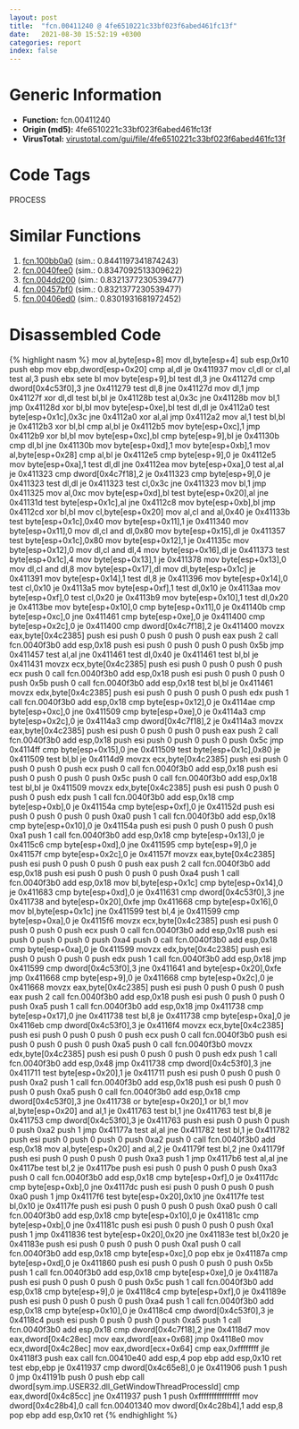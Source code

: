 ```yaml
---
layout: post
title:  "fcn.00411240 @ 4fe6510221c33bf023f6abed461fc13f"
date:   2021-08-30 15:52:19 +0300
categories: report
index: false
---
```


# Generic Information
- **Function:** fcn.00411240
- **Origin (md5):** 4fe6510221c33bf023f6abed461fc13f
- **VirusTotal:** [virustotal.com/gui/file/4fe6510221c33bf023f6abed461fc13f][virustotal_ref]

# Code Tags
<span class="tag" id="PROCESS">PROCESS</span>


# Similar Functions

1. [fcn.100bb0a0][similar_1_ref] (sim.: 0.8441197341874243)
2. [fcn.0040fee0][similar_2_ref] (sim.: 0.8347092513309622)
3. [fcn.004dd200][similar_3_ref] (sim.: 0.8321377230539477)
4. [fcn.00457bf0][similar_4_ref] (sim.: 0.8321377230539477)
5. [fcn.00406ed0][similar_5_ref] (sim.: 0.8301931681972452)


# Disassembled Code

{% highlight nasm %}
mov al,byte[esp+8]
mov dl,byte[esp+4]
sub esp,0x10
push ebp
mov ebp,dword[esp+0x20]
cmp al,dl
je 0x411937
mov cl,dl
or cl,al
test al,3
push ebx
sete bl
mov byte[esp+9],bl
test dl,3
jne 0x41127d
cmp dword[0x4c53f0],3
jne 0x411279
test dl,8
jne 0x41127d
mov dl,1
jmp 0x41127f
xor dl,dl
test bl,bl
je 0x41128b
test al,0x3c
jne 0x41128b
mov bl,1
jmp 0x41128d
xor bl,bl
mov byte[esp+0xe],bl
test dl,dl
je 0x4112a0
test byte[esp+0x1c],0x3c
jne 0x4112a0
xor al,al
jmp 0x4112a2
mov al,1
test bl,bl
je 0x4112b3
xor bl,bl
cmp al,bl
je 0x4112b5
mov byte[esp+0xc],1
jmp 0x4112b9
xor bl,bl
mov byte[esp+0xc],bl
cmp byte[esp+9],bl
je 0x41130b
cmp dl,bl
jne 0x41130b
mov byte[esp+0xd],1
mov byte[esp+0xb],1
mov al,byte[esp+0x28]
cmp al,bl
je 0x4112e5
cmp byte[esp+9],0
je 0x4112e5
mov byte[esp+0xa],1
test dl,dl
jne 0x4112ea
mov byte[esp+0xa],0
test al,al
je 0x411323
cmp dword[0x4c7f18],2
je 0x411323
cmp byte[esp+9],0
je 0x411323
test dl,dl
je 0x411323
test cl,0x3c
jne 0x411323
mov bl,1
jmp 0x411325
mov al,0xc
mov byte[esp+0xd],bl
test byte[esp+0x20],al
jne 0x41131d
test byte[esp+0x1c],al
jne 0x4112c8
mov byte[esp+0xb],bl
jmp 0x4112cd
xor bl,bl
mov cl,byte[esp+0x20]
mov al,cl
and al,0x40
je 0x41133b
test byte[esp+0x1c],0x40
mov byte[esp+0x11],1
je 0x411340
mov byte[esp+0x11],0
mov dl,cl
and dl,0x80
mov byte[esp+0x15],dl
je 0x411357
test byte[esp+0x1c],0x80
mov byte[esp+0x12],1
je 0x41135c
mov byte[esp+0x12],0
mov dl,cl
and dl,4
mov byte[esp+0x16],dl
je 0x411373
test byte[esp+0x1c],4
mov byte[esp+0x13],1
je 0x411378
mov byte[esp+0x13],0
mov dl,cl
and dl,8
mov byte[esp+0x17],dl
mov dl,byte[esp+0x1c]
je 0x411391
mov byte[esp+0x14],1
test dl,8
je 0x411396
mov byte[esp+0x14],0
test cl,0x10
je 0x4113a5
mov byte[esp+0xf],1
test dl,0x10
je 0x4113aa
mov byte[esp+0xf],0
test cl,0x20
je 0x4113b9
mov byte[esp+0x10],1
test dl,0x20
je 0x4113be
mov byte[esp+0x10],0
cmp byte[esp+0x11],0
je 0x41140b
cmp byte[esp+0xc],0
jne 0x411461
cmp byte[esp+0xe],0
je 0x411400
cmp byte[esp+0x2c],0
je 0x411400
cmp dword[0x4c7f18],2
je 0x411400
movzx eax,byte[0x4c2385]
push esi
push 0
push 0
push 0
push eax
push 2
call fcn.0040f3b0
add esp,0x18
push esi
push 0
push 0
push 0
push 0x5b
jmp 0x411457
test al,al
jne 0x411461
test dl,0x40
je 0x411461
test bl,bl
je 0x411431
movzx ecx,byte[0x4c2385]
push esi
push 0
push 0
push 0
push ecx
push 0
call fcn.0040f3b0
add esp,0x18
push esi
push 0
push 0
push 0
push 0x5b
push 0
call fcn.0040f3b0
add esp,0x18
test bl,bl
je 0x411461
movzx edx,byte[0x4c2385]
push esi
push 0
push 0
push 0
push edx
push 1
call fcn.0040f3b0
add esp,0x18
cmp byte[esp+0x12],0
je 0x4114ae
cmp byte[esp+0xc],0
jne 0x411509
cmp byte[esp+0xe],0
je 0x4114a3
cmp byte[esp+0x2c],0
je 0x4114a3
cmp dword[0x4c7f18],2
je 0x4114a3
movzx eax,byte[0x4c2385]
push esi
push 0
push 0
push 0
push eax
push 2
call fcn.0040f3b0
add esp,0x18
push esi
push 0
push 0
push 0
push 0x5c
jmp 0x4114ff
cmp byte[esp+0x15],0
jne 0x411509
test byte[esp+0x1c],0x80
je 0x411509
test bl,bl
je 0x4114d9
movzx ecx,byte[0x4c2385]
push esi
push 0
push 0
push 0
push ecx
push 0
call fcn.0040f3b0
add esp,0x18
push esi
push 0
push 0
push 0
push 0x5c
push 0
call fcn.0040f3b0
add esp,0x18
test bl,bl
je 0x411509
movzx edx,byte[0x4c2385]
push esi
push 0
push 0
push 0
push edx
push 1
call fcn.0040f3b0
add esp,0x18
cmp byte[esp+0xb],0
je 0x41154a
cmp byte[esp+0xf],0
je 0x41152d
push esi
push 0
push 0
push 0
push 0xa0
push 1
call fcn.0040f3b0
add esp,0x18
cmp byte[esp+0x10],0
je 0x41154a
push esi
push 0
push 0
push 0
push 0xa1
push 1
call fcn.0040f3b0
add esp,0x18
cmp byte[esp+0x13],0
je 0x4115c6
cmp byte[esp+0xd],0
jne 0x411595
cmp byte[esp+9],0
je 0x41157f
cmp byte[esp+0x2c],0
je 0x41157f
movzx eax,byte[0x4c2385]
push esi
push 0
push 0
push 0
push eax
push 2
call fcn.0040f3b0
add esp,0x18
push esi
push 0
push 0
push 0
push 0xa4
push 1
call fcn.0040f3b0
add esp,0x18
mov bl,byte[esp+0x1c]
cmp byte[esp+0x14],0
je 0x411683
cmp byte[esp+0xd],0
je 0x411631
cmp dword[0x4c53f0],3
jne 0x411738
and byte[esp+0x20],0xfe
jmp 0x411668
cmp byte[esp+0x16],0
mov bl,byte[esp+0x1c]
jne 0x411599
test bl,4
je 0x411599
cmp byte[esp+0xa],0
je 0x4115f6
movzx ecx,byte[0x4c2385]
push esi
push 0
push 0
push 0
push ecx
push 0
call fcn.0040f3b0
add esp,0x18
push esi
push 0
push 0
push 0
push 0xa4
push 0
call fcn.0040f3b0
add esp,0x18
cmp byte[esp+0xa],0
je 0x411599
movzx edx,byte[0x4c2385]
push esi
push 0
push 0
push 0
push edx
push 1
call fcn.0040f3b0
add esp,0x18
jmp 0x411599
cmp dword[0x4c53f0],3
jne 0x411641
and byte[esp+0x20],0xfe
jmp 0x411668
cmp byte[esp+9],0
je 0x411668
cmp byte[esp+0x2c],0
je 0x411668
movzx eax,byte[0x4c2385]
push esi
push 0
push 0
push 0
push eax
push 2
call fcn.0040f3b0
add esp,0x18
push esi
push 0
push 0
push 0
push 0xa5
push 1
call fcn.0040f3b0
add esp,0x18
jmp 0x411738
cmp byte[esp+0x17],0
jne 0x411738
test bl,8
je 0x411738
cmp byte[esp+0xa],0
je 0x4116eb
cmp dword[0x4c53f0],3
je 0x4116f4
movzx ecx,byte[0x4c2385]
push esi
push 0
push 0
push 0
push ecx
push 0
call fcn.0040f3b0
push esi
push 0
push 0
push 0
push 0xa5
push 0
call fcn.0040f3b0
movzx edx,byte[0x4c2385]
push esi
push 0
push 0
push 0
push edx
push 1
call fcn.0040f3b0
add esp,0x48
jmp 0x411738
cmp dword[0x4c53f0],3
jne 0x411711
test byte[esp+0x20],1
je 0x411711
push esi
push 0
push 0
push 0
push 0xa2
push 1
call fcn.0040f3b0
add esp,0x18
push esi
push 0
push 0
push 0
push 0xa5
push 0
call fcn.0040f3b0
add esp,0x18
cmp dword[0x4c53f0],3
jne 0x411738
or byte[esp+0x20],1
or bl,1
mov al,byte[esp+0x20]
and al,1
je 0x411763
test bl,1
jne 0x411763
test bl,8
je 0x411753
cmp dword[0x4c53f0],3
je 0x411763
push esi
push 0
push 0
push 0
push 0xa2
push 1
jmp 0x41177a
test al,al
jne 0x411782
test bl,1
je 0x411782
push esi
push 0
push 0
push 0
push 0xa2
push 0
call fcn.0040f3b0
add esp,0x18
mov al,byte[esp+0x20]
and al,2
je 0x41179f
test bl,2
jne 0x41179f
push esi
push 0
push 0
push 0
push 0xa3
push 1
jmp 0x4117b6
test al,al
jne 0x4117be
test bl,2
je 0x4117be
push esi
push 0
push 0
push 0
push 0xa3
push 0
call fcn.0040f3b0
add esp,0x18
cmp byte[esp+0xf],0
je 0x4117dc
cmp byte[esp+0xb],0
jne 0x4117dc
push esi
push 0
push 0
push 0
push 0xa0
push 1
jmp 0x4117f6
test byte[esp+0x20],0x10
jne 0x4117fe
test bl,0x10
je 0x4117fe
push esi
push 0
push 0
push 0
push 0xa0
push 0
call fcn.0040f3b0
add esp,0x18
cmp byte[esp+0x10],0
je 0x41181c
cmp byte[esp+0xb],0
jne 0x41181c
push esi
push 0
push 0
push 0
push 0xa1
push 1
jmp 0x411836
test byte[esp+0x20],0x20
jne 0x41183e
test bl,0x20
je 0x41183e
push esi
push 0
push 0
push 0
push 0xa1
push 0
call fcn.0040f3b0
add esp,0x18
cmp byte[esp+0xc],0
pop ebx
je 0x41187a
cmp byte[esp+0xd],0
je 0x411860
push esi
push 0
push 0
push 0
push 0x5b
push 1
call fcn.0040f3b0
add esp,0x18
cmp byte[esp+0xe],0
je 0x41187a
push esi
push 0
push 0
push 0
push 0x5c
push 1
call fcn.0040f3b0
add esp,0x18
cmp byte[esp+9],0
je 0x4118c4
cmp byte[esp+0xf],0
je 0x41189e
push esi
push 0
push 0
push 0
push 0xa4
push 1
call fcn.0040f3b0
add esp,0x18
cmp byte[esp+0x10],0
je 0x4118c4
cmp dword[0x4c53f0],3
je 0x4118c4
push esi
push 0
push 0
push 0
push 0xa5
push 1
call fcn.0040f3b0
add esp,0x18
cmp dword[0x4c7f18],2
jne 0x4118d7
mov eax,dword[0x4c28ec]
mov eax,dword[eax+0x68]
jmp 0x4118e0
mov ecx,dword[0x4c28ec]
mov eax,dword[ecx+0x64]
cmp eax,0xffffffff
jle 0x4118f3
push eax
call fcn.00410e40
add esp,4
pop ebp
add esp,0x10
ret
test ebp,ebp
je 0x411937
cmp dword[0x4c65e8],0
je 0x411906
push 1
push 0
jmp 0x41191b
push 0
push ebp
call dword[sym.imp.USER32.dll_GetWindowThreadProcessId]
cmp eax,dword[0x4c85cc]
jne 0x411937
push 1
push 0xffffffffffffffff
mov dword[0x4c28b4],0
call fcn.00401340
mov dword[0x4c28b4],1
add esp,8
pop ebp
add esp,0x10
ret
{% endhighlight %}


[similar_1_ref]: /report/fcn.100bb0a0@89dc67d2f980e8488f97b1bf8cb24258
[similar_2_ref]: /report/fcn.0040fee0@4fe6510221c33bf023f6abed461fc13f
[similar_3_ref]: /report/fcn.004dd200@7453c96a6fbd42ec690b8deb53eafcba
[similar_4_ref]: /report/fcn.00457bf0@3e981d1767f44f5fe2446a49ffe52f4e
[similar_5_ref]: /report/fcn.00406ed0@4fe6510221c33bf023f6abed461fc13f
[virustotal_ref]: https://www.virustotal.com/gui/file/4fe6510221c33bf023f6abed461fc13f